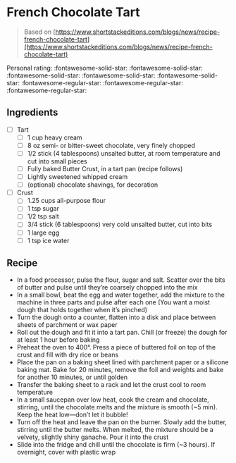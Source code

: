 <!-- Needs Manual Review -->

<!-- Do not modify sections with "AUTO-*". They are updated by make.py -->

# French Chocolate Tart

> Based on [https://www.shortstackeditions.com/blogs/news/recipe-french-chocolate-tart](https://www.shortstackeditions.com/blogs/news/recipe-french-chocolate-tart)

<!-- rating=2; (User can specify rating on scale of 1-5) -->
<!-- AUTO-UserRating -->
Personal rating: :fontawesome-solid-star: :fontawesome-solid-star: :fontawesome-solid-star: :fontawesome-solid-star: :fontawesome-solid-star: :fontawesome-regular-star: :fontawesome-regular-star: :fontawesome-regular-star:
<!-- /AUTO-UserRating -->

<!-- TODO: Capture image for French Chocolate Tart -->

## Ingredients

* [ ] Tart
    * [ ] 1 cup heavy cream
    * [ ] 8 oz semi- or bitter-sweet chocolate, very finely chopped
    * [ ] 1/2 stick (4 tablespoons) unsalted butter, at room temperature and cut into small pieces
    * [ ] Fully baked Butter Crust, in a tart pan (recipe follows)
    * [ ] Lightly sweetened whipped cream
    * [ ] (optional) chocolate shavings, for decoration
* [ ] Crust
    * [ ] 1.25 cups all-purpose flour
    * [ ] 1 tsp sugar
    * [ ] 1/2 tsp salt
    * [ ] 3/4 stick (6 tablespoons) very cold unsalted butter, cut into bits
    * [ ] 1 large egg
    * [ ] 1 tsp ice water

## Recipe

* In a food processor, pulse the flour, sugar and salt. Scatter over the bits of butter and pulse until they’re coarsely chopped into the mix
* In a small bowl, beat the egg and water together, add the mixture to the machine in three parts and pulse after each one (You want a moist dough that holds together when it’s pinched)
* Turn the dough onto a counter, flatten into a disk and place between sheets of parchment or wax paper
* Roll out the dough and fit it into a tart pan. Chill (or freeze) the dough for at least 1 hour before baking
* Preheat the oven to 400°. Press a piece of buttered foil on top of the crust and fill with dry rice or beans
* Place the pan on a baking sheet lined with parchment paper or a silicone baking mat. Bake for 20 minutes, remove the foil and weights and bake for another 10 minutes, or until golden
* Transfer the baking sheet to a rack and let the crust cool to room temperature
* In a small saucepan over low heat, cook the cream and chocolate, stirring, until the chocolate melts and the mixture is smooth (~5 min). Keep the heat low—don’t let it bubble!
* Turn off the heat and leave the pan on the burner. Slowly add the butter, stirring until the butter melts. When melted, the mixture should be a velvety, slightly shiny ganache. Pour it into the crust
* Slide into the fridge and chill until the chocolate is firm (~3 hours). If overnight, cover with plastic wrap
